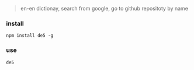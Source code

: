 >en-en dictionay, search from google, go to github repositoty by name

### install
`npm install de5 -g`

### use
`de5`